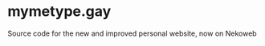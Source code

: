 <!-- SPDX-FileCopyrightText: 2025 Alexandru Mihai Buzduc --> <lalibuzduc@gmail.com>
<!-- SPDX-License-Identifier: FSFAP -->
<!--
Copyright 2025, Alexandru Mihai Buzduc

Copying and distribution of this file, with or without modification,
are permitted in any medium without royalty provided the copyright
notice and this notice are preserved.  This file is offered as-is,
without any warranty.
-->

# mymetype.gay
Source code for the new and improved personal website, now on Nekoweb
